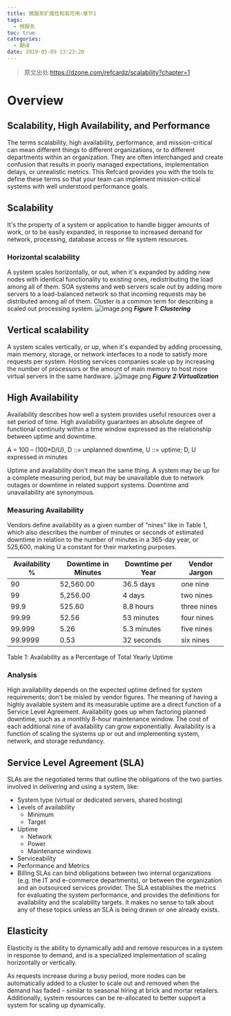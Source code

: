 ```yaml
---
title: 微服务扩展性和高可用-章节1
tags:
  - 微服务
toc: true
categories:
  - 翻译
date: 2019-05-09 13:23:20
---
```


> 原文出处:https://dzone.com/refcardz/scalability?chapter=1
# Overview
## Scalability, High Availability, and Performance
The terms scalability, high availability, performance, and mission-critical can mean different things to different organizations, or to different departments within an organization. They are often interchanged and create confusion that results in poorly managed expectations, implementation delays, or unrealistic metrics. This Refcard provides you with the tools to define these terms so that your team can implement mission-critical systems with well understood performance goals.

## Scalability
It's the property of a system or application to handle bigger amounts of work, or to be easily expanded, in response to increased demand for network, processing, database access or file system resources.

### Horizontal scalability
A system scales horizontally, or out, when it's expanded by adding new nodes with identical functionality to existing ones, redistributing the load among all of them. SOA systems and web servers scale out by adding more servers to a load-balanced network so that incoming requests may be distributed among all of them. Cluster is a common term for describing a scaled out processing system.
![image.png](/images/2019/05/09/4c0362f0-7219-11e9-b22a-7d284106ced1.png)
***Figure 1: Clustering***

## Vertical scalability
A system scales vertically, or up, when it's expanded by adding processing, main memory, storage, or network interfaces to a node to satisfy more requests per system. Hosting services companies scale up by increasing the number of processors or the amount of main memory to host more virtual servers in the same hardware.
![image.png](/images/2019/05/09/5d2f98a0-7219-11e9-b22a-7d284106ced1.png)
***Figure 2:Virtualization***

## High Availability
Availability describes how well a system provides useful resources over a set period of time. High availability guarantees an absolute degree of functional continuity within a time window expressed as the relationship between uptime and downtime.

A = 100 – (100*D/U), D ::= unplanned downtime, U ::= uptime; D, U expressed in minutes

Uptime and availability don't mean the same thing. A system may be up for a complete measuring period, but may be unavailable due to network outages or downtime in related support systems. Downtime and unavailability are synonymous.

### Measuring Availability  
Vendors define availability as a given number of "nines" like in Table 1, which also describes the number of minutes or seconds of estimated downtime in relation to the number of minutes in a 365-day year, or 525,600, making U a constant for their marketing purposes.
  

|Availability %|Downtime in Minutes|Downtime per Year|Vendor Jargon|
|-|-|-|-|		
|90    |	52,560.00 |	36.5 days |	one nine|
|99    |	5,256.00  |	4 days	  |     two nines|
|99.9  |	525.60	  |     8.8 hours |	three nines|
|99.99 |	52.56	  |    53 minutes |	four nines|
|99.999|	5.26	  |    5.3 minutes|	five nines|
|99.9999|	0.53	  |   32 seconds|	six nines|
Table 1: Availability as a Percentage of Total Yearly Uptime

### Analysis
High availability depends on the expected uptime defined for system requirements; don't be misled by vendor figures. The meaning of having a highly available system and its measurable uptime are a direct function of a Service Level Agreement. Availability goes up when factoring planned downtime, such as a monthly 8-hour maintenance window. The cost of each additional nine of availability can grow exponentially. Availability is a function of scaling the systems up or out and implementing system, network, and storage redundancy.

## Service Level Agreement (SLA)
SLAs are the negotiated terms that outline the obligations of the two parties involved in delivering and using a system, like:

+ System type (virtual or dedicated servers, shared hosting)
+ Levels of availability
  + Minimum
  + Target
+ Uptime
  + Network
  + Power
  + Maintenance windows
+ Serviceability
+ Performance and Metrics
+ Billing
SLAs can bind obligations between two internal organizations (e.g. the IT and e-commerce departments), or between the organization and an outsourced services provider. The SLA establishes the metrics for evaluating the system performance, and provides the definitions for availability and the scalability targets. It makes no sense to talk about any of these topics unless an SLA is being drawn or one already exists.

## Elasticity
Elasticity is the ability to dynamically add and remove resources in a system in response to demand, and is a specialized implementation of scaling horizontally or vertically.

As requests increase during a busy period, more nodes can be automatically added to a cluster to scale out and removed when the demand has faded – similar to seasonal hiring at brick and mortar retailers. Additionally, system resources can be re-allocated to better support a system for scaling up dynamically.